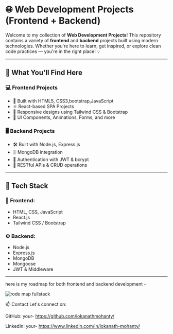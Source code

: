  # 🌐 Web Development Projects (Frontend + Backend)

Welcome to my collection of **Web Development Projects**! This repository contains a variety of **frontend** and **backend** projects built using modern technologies. Whether you're here to learn, get inspired, or explore clean code practices — you're in the right place! 💡

---

## 🧠 What You'll Find Here

### 💻 Frontend Projects
- 🎨 Built with HTML5, CSS3,bootstrap,JavaScript
- ⚛️ React-based SPA Projects
- 🎯 Responsive designs using Tailwind CSS & Bootstrap
- 🧩 UI Components, Animations, Forms, and more

### 🖥️ Backend Projects
- 🛠️ Built with Node.js, Express.js
- 🗄️ MongoDB integration
- 🔐 Authentication with JWT & bcrypt
- 📡 RESTful APIs & CRUD operations

---

## 🧰 Tech Stack

### 🚀 Frontend:
- HTML, CSS, JavaScript
- React.js
- Tailwind CSS / Bootstrap

### ⚙️ Backend:
- Node.js
- Express.js
- MongoDB
- Mongoose
- JWT & Middleware

---

here is my roadmap for both frontend and backend development -


![rode map fullstack](https://github.com/user-attachments/assets/f34d5997-8af9-45a6-8daa-ac3ee5c6aa60)



📫 Contact
Let's connect on:

GitHub: your- https://github.com/lokanathmohanty/

LinkedIn: your- https://www.linkedin.com/in/lokanath-mohanty/

